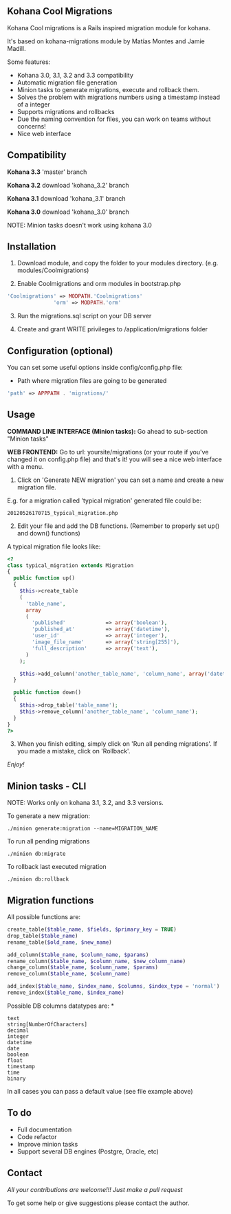 ## Kohana Cool Migrations

Kohana Cool migrations is a Rails inspired migration module for kohana.

It's based on kohana-migrations module by Matías Montes and Jamie Madill.

Some features:

* Kohana 3.0, 3.1, 3.2 and 3.3 compatibility
* Automatic migration file generation
* Minion tasks to generate migrations, execute and rollback them.
* Solves the problem with migrations numbers using a timestamp instead of a integer
* Supports migrations and rollbacks
* Due the naming convention for files, you can work on teams without concerns!
* Nice web interface

## Compatibility

**Kohana 3.3** 'master' branch

**Kohana 3.2** download 'kohana_3.2' branch

**Kohana 3.1** download 'kohana_3.1' branch

**Kohana 3.0** download 'kohana_3.0' branch

NOTE: Minion tasks doesn't work using kohana 3.0

## Installation

1) Download module, and copy the folder to your modules directory. (e.g. modules/Coolmigrations)

2) Enable Coolmigrations and orm modules in bootstrap.php

```php
'Coolmigrations' => MODPATH.'Coolmigrations'
               'orm' => MODPATH.'orm'
```

3) Run the migrations.sql script on your DB server

4) Create and grant WRITE privileges to /application/migrations folder

## Configuration (optional)

You can set some useful options inside config/config.php file:

- Path where migration files are going to be generated
```php
'path' => APPPATH . 'migrations/'
```

## Usage

**COMMAND LINE INTERFACE (Minion tasks):** Go ahead to sub-section "Minion tasks"

**WEB FRONTEND:** Go to url: yoursite/migrations (or your route if you've changed it on config.php file) and that's it! you will see a nice web interface with a menu.

1) Click on 'Generate NEW migration' you can set a name and create a new migration file.

E.g. for a migration called 'typical migration' generated file could be:

```
20120526170715_typical_migration.php
```

2) Edit your file and add the DB functions. (Remember to properly set up() and down() functions)


A typical migration file looks like:

```php
<?
class typical_migration extends Migration
{
  public function up()
  {
    $this->create_table
    (
      'table_name',
      array
      (
        'published'             => array('boolean'),
        'published_at'          => array('datetime'),
        'user_id'               => array('integer'),
        'image_file_name'       => array('string[255]'),
        'full_description'      => array('text'),
      )
    );

    $this->add_column('another_table_name', 'column_name', array('datetime', 'default' => NULL));
  }

  public function down()
  {
    $this->drop_table('table_name');
    $this->remove_column('another_table_name', 'column_name');
  }
}
?>
```

3) When you finish editing, simply click on 'Run all pending migrations'. If you made a mistake, click on 'Rollback'.

*Enjoy!*

## Minion tasks - CLI

NOTE: Works only on kohana 3.1, 3.2, and 3.3 versions.

To generate a new migration:
```
./minion generate:migration --name=MIGRATION_NAME
```

To run all pending migrations
```
./minion db:migrate
```

To rollback last executed migration
```
./minion db:rollback
```

## Migration functions

All possible functions are:

```php
create_table($table_name, $fields, $primary_key = TRUE)
drop_table($table_name)
rename_table($old_name, $new_name)

add_column($table_name, $column_name, $params)
rename_column($table_name, $column_name, $new_column_name)
change_column($table_name, $column_name, $params)
remove_column($table_name, $column_name)

add_index($table_name, $index_name, $columns, $index_type = 'normal')
remove_index($table_name, $index_name)
```

Possible DB columns datatypes are: *

```
text
string[NumberOfCharacters]
decimal
integer
datetime
date
boolean
float
timestamp
time
binary
```

In all cases you can pass a default value (see file example above)

## To do

* Full documentation
* Code refactor
* Improve minion tasks
* Support several DB engines (Postgre, Oracle, etc)

## Contact

*All your contributions are welcome!!! Just make a pull request*

To get some help or give suggestions please contact the author.



